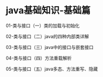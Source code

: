 # java基础知识-基础篇
01-类与接口（一）类的加载与初始化

02-类与接口（二）java的四种内部类详解

03-类与接口（三）java中的接口与嵌套接口

04-类与接口（四）方法重载解析

05-类与接口（五）java多态、方法重写、隐藏
